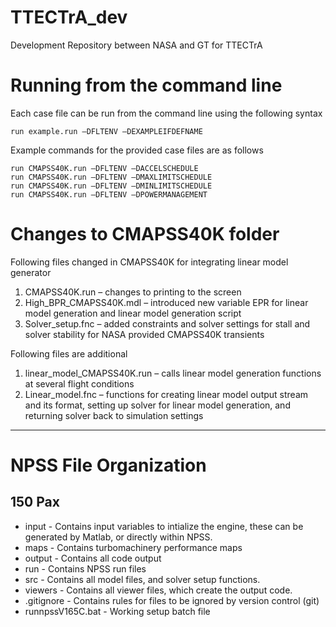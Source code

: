 TTECTrA_dev
===========

Development Repository between NASA and GT for TTECTrA



# Running from the command line
Each case file can be run from the command line using the following syntax

```
run example.run –DFLTENV –DEXAMPLEIFDEFNAME
```

Example commands for the provided case files are as follows

```
run CMAPSS40K.run –DFLTENV –DACCELSCHEDULE
run CMAPSS40K.run –DFLTENV –DMAXLIMITSCHEDULE
run CMAPSS40K.run –DFLTENV –DMINLIMITSCHEDULE
run CMAPSS40K.run –DFLTENV –DPOWERMANAGEMENT
```


# Changes to CMAPSS40K folder
Following files changed in CMAPSS40K for integrating linear model generator

1.  CMAPSS40K.run – changes to printing to the screen
1.  High_BPR_CMAPSS40K.mdl – introduced new variable EPR for linear model generation and linear model generation script
1.  Solver_setup.fnc – added constraints and solver settings for stall and solver stability for NASA provided CMAPSS40K transients

  
Following files are additional

1.  linear_model_CMAPSS40K.run – calls linear model generation functions at several flight conditions
1.  Linear_model.fnc – functions for creating linear model output stream and its format, setting up solver for linear model generation, and returning solver back to simulation settings 

* * *
# NPSS File Organization
## 150 Pax
- input - Contains input variables to intialize the engine, these can be generated by Matlab, or directly within NPSS.
- maps - Contains turbomachinery performance maps
- output - Contains all code output
- run - Contains NPSS run files
- src - Contains all model files, and solver setup functions.
- viewers - Contains all viewer files, which create the output code.
- .gitignore - Contains rules for files to be ignored by version control (git)
- runnpssV165C.bat - Working setup batch file


